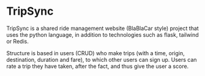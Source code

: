 # TripSync

TripSync is a shared ride management website (BlaBlaCar style) project that uses the python language, in addition to technologies such as flask, tailwind or Redis.

Structure is based in users (CRUD) who make trips (with a time, origin, destination, duration and fare), to which other users can sign up. Users can rate a trip they have taken, after the fact, and thus give the user a score.
